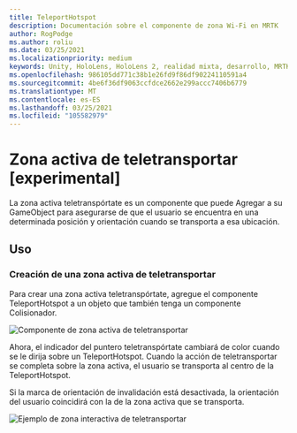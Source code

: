 ```yaml
---
title: TeleportHotspot
description: Documentación sobre el componente de zona Wi-Fi en MRTK
author: RogPodge
ms.author: roliu
ms.date: 03/25/2021
ms.localizationpriority: medium
keywords: Unity, HoloLens, HoloLens 2, realidad mixta, desarrollo, MRTK, sistema teletranspórtate, zona activa de teletransportar
ms.openlocfilehash: 986105dd771c38b1e26fd9f86df90224110591a4
ms.sourcegitcommit: 4be6f36df9063ccfdce2662e299accc7406b6779
ms.translationtype: MT
ms.contentlocale: es-ES
ms.lasthandoff: 03/25/2021
ms.locfileid: "105582979"
---
```

# <a name="teleport-hotspot-experimental"></a>Zona activa de teletransportar [experimental]

La zona activa teletranspórtate es un componente que puede Agregar a su GameObject para asegurarse de que el usuario se encuentra en una determinada posición y orientación cuando se transporta a esa ubicación.

## <a name="usage"></a>Uso

### <a name="how-to-create-a-teleport-hotspot"></a>Creación de una zona activa de teletransportar

Para crear una zona activa teletranspórtate, agregue el componente TeleportHotspot a un objeto que también tenga un componente Colisionador. 

![Componente de zona activa de teletransportar](../images/teleport/TeleportHotspotComponent.png)

Ahora, el indicador del puntero teletranspórtate cambiará de color cuando se le dirija sobre un TeleportHotspot. Cuando la acción de teletransportar se completa sobre la zona activa, el usuario se transporta al centro de la TeleportHotspot.

Si la marca de orientación de invalidación está desactivada, la orientación del usuario coincidirá con la de la zona activa que se transporta.

![Ejemplo de zona interactiva de teletransportar](../images/teleport/TeleportHotspotExample.gif)
